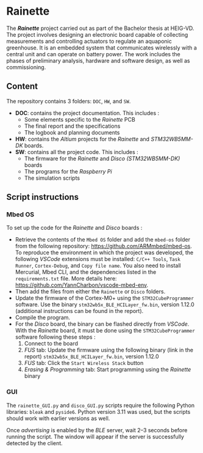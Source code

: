 # Rainette

The ***Rainette*** project carried out as part of the Bachelor thesis at HEIG-VD. The
project involves designing an electronic board capable of collecting measurements
and controlling actuators to regulate an aquaponic greenhouse. It is an embedded
system that communicates wirelessly with a central unit and can operate on battery
power. The work includes the phases of preliminary analysis, hardware and software
design, as well as commissioning.

## Content

The repository contains 3 folders: `DOC`, `HW`, and `SW`.

- **DOC**: contains the project documentation. This includes :
    * Some elements specific to the *Rainette* PCB
    * The final report and the specifications
    * The logbook and planning documents
- **HW**: contains the *Altium* projects for the *Rainette* and *STM32WB5MM-DK* boards.
- **SW**: contains all the project code. This includes :
    * The firmware for the *Rainette* and *Disco (STM32WB5MM-DK)* boards
    * The programs for the *Raspberry Pi*
    * The simulation scripts

## Script instructions

### Mbed OS

To set up the code for the *Rainette* and *Disco* boards :
- Retrieve the contents of the `Mbed OS` folder and add the `mbed-os` folder from the following repository: https://github.com/ARMmbed/mbed-os. To reproduce the environment in which the project was developed, the following *VSCode* extensions must be installed: `C/C++ Tools`, `Task Runner`, `Cortex-Debug`, and `Copy file name`. You also need to install Mercurial, Mbed CLI, and the dependencies listed in the `requirements.txt` file. More details here: https://github.com/YannCharbon/vscode-mbed-env.  
- Then add the files from either the `Rainette` or `Disco` folders.
- Update the firmware of the Cortex-M0+ using the `STM32CubeProgrammer` software. Use the binary `stm32wb5x_BLE_HCILayer_fw.bin`, version 1.12.0 (additional instructions can be found in the report).
- Compile the program.
- For the *Disco* board, the binary can be flashed directly from *VSCode*. With the *Rainette* board, it must be done using the `STM32CubeProgrammer` software following these steps :
    1. Connect to the board
    2. *FUS* tab: Update the firmware using the following binary (link in the report) `stm32wb5x_BLE_HCILayer_fw.bin`, version 1.12.0
    3. *FUS* tab: Click the `Start Wireless Stack` button
    4. *Erasing & Programming* tab: Start programming using the *Rainette* binary

### GUI

The `rainette_GUI.py` and `disco_GUI.py` scripts require the following Python libraries: `bleak` and `pyside6`. Python version 3.11 was used, but the scripts should work with earlier versions as well.

Once *advertising* is enabled by the *BLE* server, wait 2–3 seconds before running the script. The window will appear if the server is successfully detected by the client.

